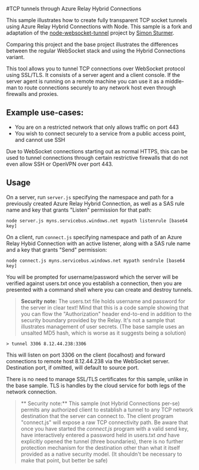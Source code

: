 #TCP tunnels through Azure Relay Hybrid Connections  

This sample illustrates how to create fully transparent TCP socket tunnels using Azure Relay
Hybrid Connections with Node. This sample is a fork and adaptation of the [node-websocket-tunnel](https://github.com/sstur/node-websocket-tunnel)
project by [Simon Sturmer](https://github.com/sstur).  

Comparing this project and the base project illustrates the differences between the regular WebSocket 
stack and using the Hybrid Connections variant.  

This tool allows you to tunnel TCP connections over WebSocket protocol using SSL/TLS. It consists of a 
server agent and a client console. If the server agent is running on a remote machine you can use it 
as a middle-man to route connections securely to any network host even through firewalls and proxies.

## Example use-cases:
 - You are on a restricted network that only allows traffic on port 443
 - You wish to connect securely to a service from a public access point, and cannot use SSH

Due to WebSocket connections starting out as normal HTTPS, this can be used to tunnel connections through certain
restrictive firewalls that do not even allow SSH or OpenVPN over port 443.

## Usage

On a server, run `server.js` specifying the namespace and path for a previously created 
Azure Relay Hybrid Connection, as well as a SAS rule name and key that grants "Listen" permission 
for that path:

`node server.js myns.servicebus.windows.net mypath listenrule [base64 key]`

On a client, run `connect.js` specifying namespace and path of an Azure Relay Hybid Connection with
an active listener, along with a SAS rule name and a key that grants "Send" permission:

`node connect.js myns.servicebus.windows.net mypath sendrule [base64 key]`

You will be prompted for username/password which the server will be verified against users.txt once you
establish a connection, then you are presented with a command shell where you can create and destroy tunnels.

> **Security note:**
> The users.txt file holds username and password for the server in clear text! Mind that this is a 
> code sample showing that you can flow the "Authorization" header end-to-end in addition to the 
> security boundary provided by the Relay. It's not a sample that illustrates management of user 
> secrets. (The base sample uses an unsalted MD5 hash, which is worse as it suggests being a solution)

`> tunnel 3306 8.12.44.238:3306`

This will listen on port 3306 on the client (localhost) and forward connections to remote host 8.12.44.238 via the
WebSocket server. Destination port, if omitted, will default to source port.

There is no need to manage SSL/TLS certificates for this sample, unlike in the base sample. TLS 
is handles by the cloud service for both legs of the network connection.  

> ** Security note:**
> This sample (not Hybrid Connections per-se) permits any authorized client to establish a tunnel 
> to any TCP network destination that the server can connect to. The client program "connect.js"
> will expose a raw TCP connectivity path. Be aware that once you have started the *connect.js* 
> program with a valid send key, have interactively entered a password held in users.txt *and* have explicitly 
> opened the tunnel (three boundaries), there is no further protection mechanism for the destination 
> other than what it itself provided as a native security model. (It shouldn't be necessary to make
> that point, but better be safe)  
